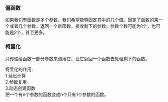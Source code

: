 ### 偏函数
如果我们有函数是多个参数，我们希望能够固定其中的几个值。固定了函数的某一个或者几个参数，返回一个新函数，接收剩下的参数，参数个数可能为1个，也可能是2个，甚至更多。  

### 柯里化
只传递给函数一部分参数来调用它，让它返回一个函数去处理剩下的函数。  

柯里化的作用:  
1.延迟计算  
2.参数复用  
3.动态创建函数  
把一个有n个参数的函数变成n个只有1个参数的函数。  




